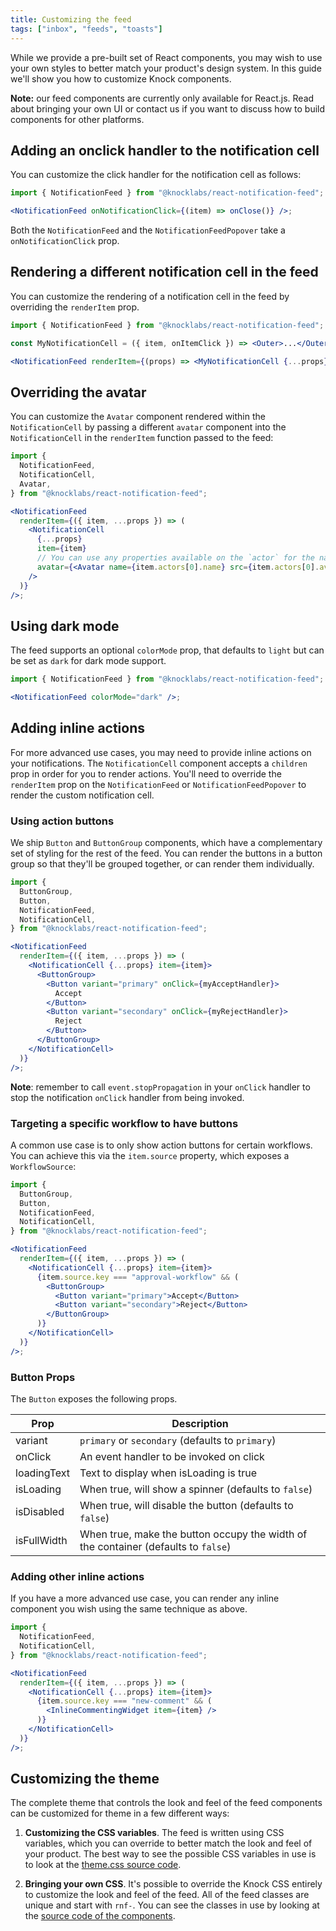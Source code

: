 ```yaml
---
title: Customizing the feed
tags: ["inbox", "feeds", "toasts"]
---
```


While we provide a pre-built set of React components, you may wish to use your own styles
to better match your product's design system. In this guide we'll show you how to customize
Knock components.

**Note:** our feed components are currently only available for React.js. Read about bringing your own
UI or contact us if you want to discuss how to build components for other platforms.

## Adding an onclick handler to the notification cell

You can customize the click handler for the notification cell as follows:

```jsx
import { NotificationFeed } from "@knocklabs/react-notification-feed";

<NotificationFeed onNotificationClick={(item) => onClose()} />;
```

Both the `NotificationFeed` and the `NotificationFeedPopover` take a `onNotificationClick` prop.

## Rendering a different notification cell in the feed

You can customize the rendering of a notification cell in the feed by overriding the `renderItem` prop.

```jsx
import { NotificationFeed } from "@knocklabs/react-notification-feed";

const MyNotificationCell = ({ item, onItemClick }) => <Outer>...</Outer>;

<NotificationFeed renderItem={(props) => <MyNotificationCell {...props} />} />;
```

## Overriding the avatar

You can customize the `Avatar` component rendered within the `NotificationCell` by passing a different `avatar` component into the `NotificationCell` in the `renderItem` function passed to the feed:

```jsx
import {
  NotificationFeed,
  NotificationCell,
  Avatar,
} from "@knocklabs/react-notification-feed";

<NotificationFeed
  renderItem={({ item, ...props }) => (
    <NotificationCell
      {...props}
      item={item}
      // You can use any properties available on the `actor` for the name and avatar
      avatar={<Avatar name={item.actors[0].name} src={item.actors[0].avatar} />}
    />
  )}
/>;
```

## Using dark mode

The feed supports an optional `colorMode` prop, that defaults to `light` but can be set as `dark` for dark mode support.

```jsx
import { NotificationFeed } from "@knocklabs/react-notification-feed";

<NotificationFeed colorMode="dark" />;
```

## Adding inline actions

For more advanced use cases, you may need to provide inline actions on your notifications. The `NotificationCell` component accepts a `children` prop in order for you to render actions. You'll need to override the `renderItem` prop on the `NotificationFeed` or `NotificationFeedPopover` to render the custom notification cell.

### Using action buttons

We ship `Button` and `ButtonGroup` components, which have a complementary set of styling for the rest of the feed. You can render the buttons in a button group so that they'll be grouped together, or can render them individually.

```jsx
import {
  ButtonGroup,
  Button,
  NotificationFeed,
  NotificationCell,
} from "@knocklabs/react-notification-feed";

<NotificationFeed
  renderItem={({ item, ...props }) => (
    <NotificationCell {...props} item={item}>
      <ButtonGroup>
        <Button variant="primary" onClick={myAcceptHandler}>
          Accept
        </Button>
        <Button variant="secondary" onClick={myRejectHandler}>
          Reject
        </Button>
      </ButtonGroup>
    </NotificationCell>
  )}
/>;
```

**Note**: remember to call `event.stopPropagation` in your `onClick` handler to stop the notification `onClick` handler from being invoked.

### Targeting a specific workflow to have buttons

A common use case is to only show action buttons for certain workflows. You can achieve this via the `item.source` property, which exposes a `WorkflowSource`:

```jsx
import {
  ButtonGroup,
  Button,
  NotificationFeed,
  NotificationCell,
} from "@knocklabs/react-notification-feed";

<NotificationFeed
  renderItem={({ item, ...props }) => (
    <NotificationCell {...props} item={item}>
      {item.source.key === "approval-workflow" && (
        <ButtonGroup>
          <Button variant="primary">Accept</Button>
          <Button variant="secondary">Reject</Button>
        </ButtonGroup>
      )}
    </NotificationCell>
  )}
/>;
```

### Button Props

The `Button` exposes the following props.

| Prop        | Description                                                                        |
| ----------- | ---------------------------------------------------------------------------------- |
| variant     | `primary` or `secondary` (defaults to `primary`)                                   |
| onClick     | An event handler to be invoked on click                                            |
| loadingText | Text to display when isLoading is true                                             |
| isLoading   | When true, will show a spinner (defaults to `false`)                               |
| isDisabled  | When true, will disable the button (defaults to `false`)                           |
| isFullWidth | When true, make the button occupy the width of the container (defaults to `false`) |

### Adding other inline actions

If you have a more advanced use case, you can render any inline component you wish using the same technique as above.

```jsx
import {
  NotificationFeed,
  NotificationCell,
} from "@knocklabs/react-notification-feed";

<NotificationFeed
  renderItem={({ item, ...props }) => (
    <NotificationCell {...props} item={item}>
      {item.source.key === "new-comment" && (
        <InlineCommentingWidget item={item} />
      )}
    </NotificationCell>
  )}
/>;
```

## Customizing the theme

The complete theme that controls the look and feel of the feed components can be customized for theme in a few different ways:

1. **Customizing the CSS variables**. The feed is written using CSS variables, which you can override to better match the look and feel of your product. The best way to see the possible CSS variables in use is to look at the [theme.css source code](https://github.com/knocklabs/react-notification-feed/blob/main/src/theme.css).

2. **Bringing your own CSS**. It's possible to override the Knock CSS entirely to customize the look and feel of the feed. All of the feed classes are unique and start with `rnf-`. You can see the classes in use by looking at the [source code of the components](https://github.com/knocklabs/react-notification-feed/blob/main/src/).
